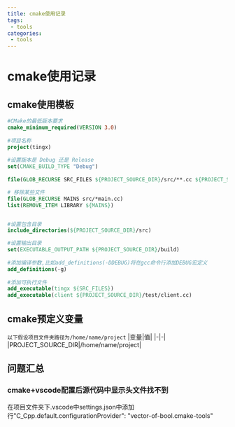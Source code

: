 ```yaml
---
title: cmake使用记录
tags:
 - tools
categories:
 - tools
---
```


# cmake使用记录

## cmake使用模板
```cmake
#CMake的最低版本要求
cmake_minimum_required(VERSION 3.0)
 
#项目名称
project(tingx)
 
#设置版本是 Debug 还是 Release
set(CMAKE_BUILD_TYPE "Debug")
 
file(GLOB_RECURSE SRC_FILES ${PROJECT_SOURCE_DIR}/src/**.cc ${PROJECT_SOURCE_DIR}/src/**.hpp ${PROJECT_SOURCE_DIR}/src/**.h) 

# 移除某些文件
file(GLOB_RECURSE MAINS src/*main.cc)
list(REMOVE_ITEM LIBRARY ${MAINS})


#设置包含目录
include_directories(${PROJECT_SOURCE_DIR}/src)

#设置输出目录
set(EXECUTABLE_OUTPUT_PATH ${PROJECT_SOURCE_DIR}/build)
 
#添加编译参数,比如add_definitions(-DDEBUG)将在gcc命令行添加DEBUG宏定义
add_definitions(-g)
 
#添加可执行文件
add_executable(tingx ${SRC_FILES})
add_executable(client ${PROJECT_SOURCE_DIR}/test/client.cc)
```


## cmake预定义变量
`以下假设项目文件夹路径为/home/name/project`
|变量|值|
|-|-|
|PROJECT_SOURCE_DIR|/home/name/project|

## 问题汇总

### cmake+vscode配置后源代码中显示头文件找不到
在项目文件夹下.vscode中settings.json中添加行"C_Cpp.default.configurationProvider": "vector-of-bool.cmake-tools"